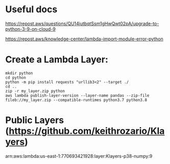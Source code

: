  
# Useful docs

 https://repost.aws/questions/QU14iutbqtSsm1gHwQwt02pA/upgrade-to-python-3-9-on-cloud-9
 
 https://repost.aws/knowledge-center/lambda-import-module-error-python
 

# Create a Lambda Layer:

```
mkdir python
cd python
python -m pip install requests "urllib3<2" --target ./
cd ..
zip -r my_layer.zip python
aws lambda publish-layer-version --layer-name pandas --zip-file fileb://my_layer.zip --compatible-runtimes python3.7 python3.8
```

# Public Layers (https://github.com/keithrozario/Klayers)

arn:aws:lambda:us-east-1:770693421928:layer:Klayers-p38-numpy:9